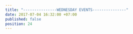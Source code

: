 ```yaml
---
title: "---------------WEDNESDAY EVENTS---------------"
date: 2017-07-04 16:32:00 +07:00
published: false
position: 24
---
```


